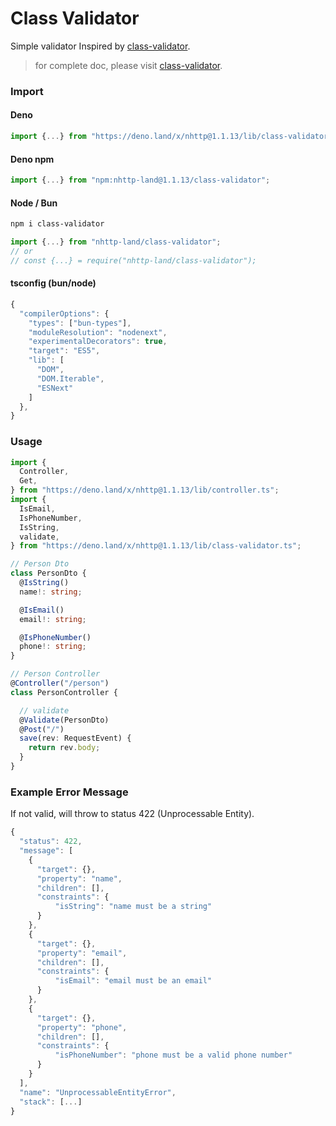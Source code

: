 # Class Validator

Simple validator Inspired by [class-validator](https://github.com/typestack/class-validator).

> for complete doc, please visit
> [class-validator](https://github.com/typestack/class-validator).

### Import

#### Deno

```ts
import {...} from "https://deno.land/x/nhttp@1.1.13/lib/class-validator.ts";
```
#### Deno npm
```ts
import {...} from "npm:nhttp-land@1.1.13/class-validator";
```

#### Node / Bun
```bash
npm i class-validator
```
```ts
import {...} from "nhttp-land/class-validator";
// or
// const {...} = require("nhttp-land/class-validator");
```
#### tsconfig (bun/node)
```js
{
  "compilerOptions": {
    "types": ["bun-types"],
    "moduleResolution": "nodenext",
    "experimentalDecorators": true,
    "target": "ES5",
    "lib": [
      "DOM",
      "DOM.Iterable",
      "ESNext"
    ]
  },
}
```

### Usage

```ts
import {
  Controller,
  Get,
} from "https://deno.land/x/nhttp@1.1.13/lib/controller.ts";
import {
  IsEmail,
  IsPhoneNumber,
  IsString,
  validate,
} from "https://deno.land/x/nhttp@1.1.13/lib/class-validator.ts";

// Person Dto
class PersonDto {
  @IsString()
  name!: string;

  @IsEmail()
  email!: string;

  @IsPhoneNumber()
  phone!: string;
}

// Person Controller
@Controller("/person")
class PersonController {

  // validate
  @Validate(PersonDto)
  @Post("/")
  save(rev: RequestEvent) {
    return rev.body;
  }
}
```

### Example Error Message
If not valid, will throw to status 422 (Unprocessable Entity).
```ts
{
  "status": 422,
  "message": [
    {
      "target": {},
      "property": "name",
      "children": [],
      "constraints": {
          "isString": "name must be a string"
      }
    },
    {
      "target": {},
      "property": "email",
      "children": [],
      "constraints": {
          "isEmail": "email must be an email"
      }
    },
    {
      "target": {},
      "property": "phone",
      "children": [],
      "constraints": {
          "isPhoneNumber": "phone must be a valid phone number"
      }
    }
  ],
  "name": "UnprocessableEntityError",
  "stack": [...]
}
```
